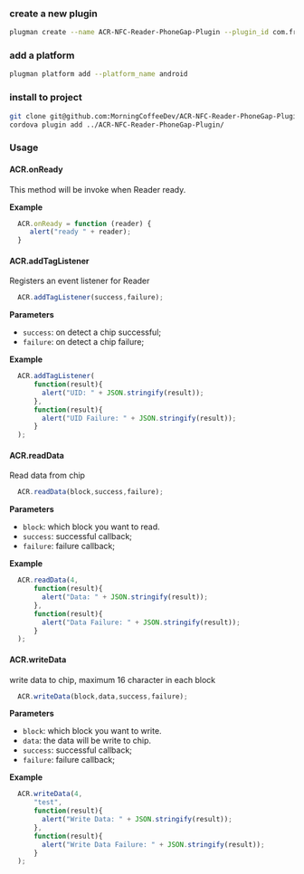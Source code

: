 ### create a new plugin
```bash
plugman create --name ACR-NFC-Reader-PhoneGap-Plugin --plugin_id com.frankgreen --plugin_version 0.0.1
```

### add a platform
```bash
plugman platform add --platform_name android
```


### install to project
```bash
git clone git@github.com:MorningCoffeeDev/ACR-NFC-Reader-PhoneGap-Plugin.git
cordova plugin add ../ACR-NFC-Reader-PhoneGap-Plugin/
```

### Usage

#### ACR.onReady

This method will be invoke when Reader ready.

__Example__

```javascript
  ACR.onReady = function (reader) {
     alert("ready " + reader);
  }
```

#### ACR.addTagListener

Registers an event listener for Reader

```javascript
  ACR.addTagListener(success,failure);
```

__Parameters__

 - `success`: on detect a chip successful;
 - `failure`: on detect a chip failure;

__Example__

```javascript
  ACR.addTagListener(
      function(result){
        alert("UID: " + JSON.stringify(result));
      },
      function(result){
        alert("UID Failure: " + JSON.stringify(result));
      }
  );
```

#### ACR.readData

Read data from chip

```javascript
  ACR.readData(block,success,failure);
```

__Parameters__

 - `block`: which block you want to read.
 - `success`: successful callback;
 - `failure`: failure callback;

__Example__

```javascript
  ACR.readData(4,
      function(result){
        alert("Data: " + JSON.stringify(result));
      },
      function(result){
        alert("Data Failure: " + JSON.stringify(result));
      }
  );
```
#### ACR.writeData

write data to chip, maximum 16 character in each block

```javascript
  ACR.writeData(block,data,success,failure);
```

__Parameters__

 - `block`: which block you want to write.
 - `data`:  the data will be write to chip.
 - `success`: successful callback;
 - `failure`: failure callback;

__Example__

```javascript
  ACR.writeData(4,
      "test",
      function(result){
        alert("Write Data: " + JSON.stringify(result));
      },
      function(result){
        alert("Write Data Failure: " + JSON.stringify(result));
      }
  );
```
